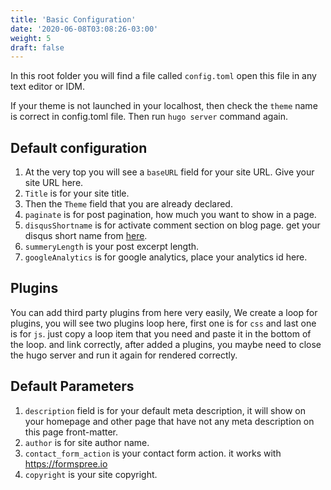 ```yaml
---
title: 'Basic Configuration'
date: '2020-06-08T03:08:26-03:00'
weight: 5
draft: false
---
```

In this root folder you will find a file called `config.toml` open this file in any text editor or IDM.

If your theme is not launched in your localhost, then check the `theme` name is correct in config.toml file. Then run `hugo server` command again.

Default configuration
---------------------

1. At the very top you will see a `baseURL` field for your site URL. Give your site URL here.
2. `Title` is for your site title.
3. Then the `Theme` field that you are already declared.
4. `paginate` is for post pagination, how much you want to show in a page.
5. `disqusShortname` is for activate comment section on blog page. get your disqus short name from [here](https://disqus.com/).
6. `summeryLength` is your post excerpt length.
7. `googleAnalytics` is for google analytics, place your analytics id here.

Plugins
-------

You can add third party plugins from here very easily, We create a loop for plugins, you will see two plugins loop here, first one is for `css` and last one is for `js`. just copy a loop item that you need and paste it in the bottom of the loop. and link correctly, after added a plugins, you maybe need to close the hugo server and run it again for rendered correctly.

Default Parameters
------------------

1. `description` field is for your default meta description, it will show on your homepage and other page that have not any meta description on this page front-matter.
2. `author` is for site author name.
3. `contact_form_action` is your contact form action. it works with https://formspree.io
4. `copyright` is your site copyright.